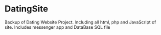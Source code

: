 # DatingSite
Backup of Dating Website Project. 
Including all html, php and JavaScript of site. 
Includes messenger app and DataBase SQL file
